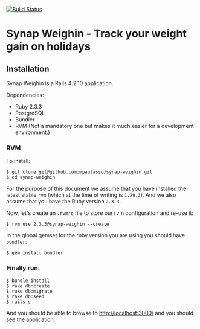 [![Build Status](https://travis-ci.org/mpautasso/synap-weighin.svg?branch=master)](https://travis-ci.org/mpautasso/synap-weighin)

# Synap Weighin -  Track your weight gain on holidays

## Installation

Synap Weighin is a Rails 4.2.10 application.

Dependencies:

* Ruby 2.3.3
* PostgreSQL
* Bundler
* RVM (Not a mandatory one but makes it much easier for a development environment:)

### RVM

To install:

    $ git clone git@github.com:mpautasso/synap-weighin.git
    $ cd synap-weighin

For the purpose of this document we assume that you have installed the latest stable `rvm` (which at the time of writing is `1.29.3`). And we also assume that you have the Ruby version `2.3.3`.

Now, let's create an `.rvmrc` file to store our rvm configuration and re-use it:

    $ rvm use 2.3.3@synap-weighin --create

In the global gemset for the ruby version you are using you should have `bundler`:

    $ gem install bundler

### Finally run:

    $ bundle install
    $ rake db:create
    $ rake db:migrate
    $ rake db:seed
    $ rails s

And you should be able to browse to [http://localhost:3000/](http://localhost:3000/) and you should see the application.
